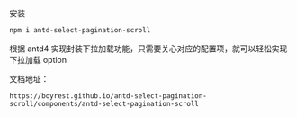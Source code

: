 安装

```bash
npm i antd-select-pagination-scroll
```

根据 antd4 实现封装下拉加载功能，只需要关心对应的配置项，就可以轻松实现下拉加载 option

文档地址：

```
https://boyrest.github.io/antd-select-pagination-scroll/components/antd-select-pagination-scroll
```
